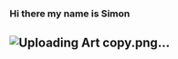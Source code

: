 ### Hi there my name is Simon
## ![Uploading Art copy.png…](Photo)

<!--
**sknaapen23/sknaapen23** is a ✨ _special_ ✨ repository because its `README.md` (this file) appears on your GitHub profile.

I am a senior in highschool
I am Dutch and Colombian
